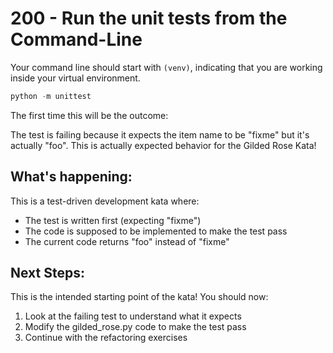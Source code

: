 # 200 - Run the unit tests from the Command-Line

Your command line should start with ```(venv)```, indicating that you are working inside your virtual environment.

``` python
python -m unittest
```

The first time this will be the outcome:

The test is failing because it expects the item name to be "fixme" but it's actually "foo". This is actually expected behavior for the Gilded Rose Kata!

## What's happening:
This is a test-driven development kata where:
- The test is written first (expecting "fixme")
- The code is supposed to be implemented to make the test pass
- The current code returns "foo" instead of "fixme"

## Next Steps:
This is the intended starting point of the kata! You should now:
1. Look at the failing test to understand what it expects
2. Modify the gilded_rose.py code to make the test pass
3. Continue with the refactoring exercises